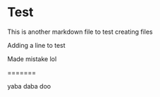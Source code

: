 Test
====
This is another markdown file to test creating files


Adding a line to test



Made mistake lol

=======



yaba daba doo
